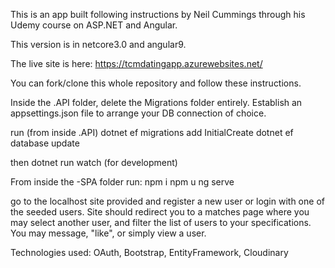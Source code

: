 This is an app built following instructions by Neil Cummings through his Udemy course on ASP.NET and Angular.

This version is in netcore3.0 and angular9.

The live site is here: https://tcmdatingapp.azurewebsites.net/

You can fork/clone this whole repository and follow these instructions.

Inside the .API folder, delete the Migrations folder entirely.
Establish an appsettings.json file to arrange your DB connection of choice.

run (from inside .API)
dotnet ef migrations add InitialCreate 
dotnet ef database update

then dotnet run watch (for development)

From inside the -SPA folder run:
npm i
npm u
ng serve

go to the localhost site provided and register a new user or login with one of the seeded users.
Site should redirect you to a matches page where you may select another user, and filter the list of users to your specifications.
You may message, "like", or simply view a user.

Technologies used:
OAuth,
Bootstrap,
EntityFramework,
Cloudinary
